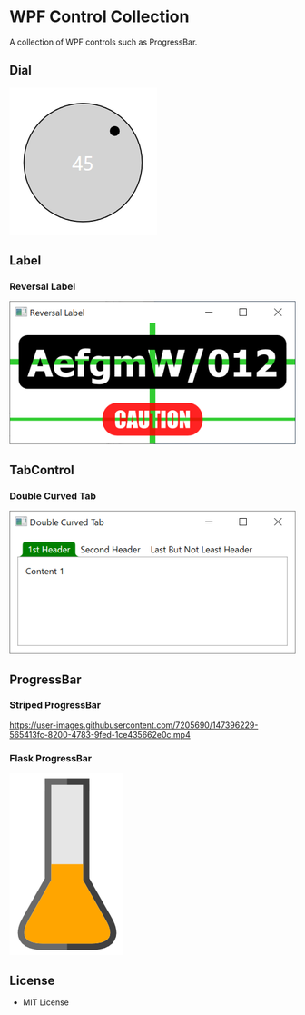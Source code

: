 # WPF Control Collection

A collection of WPF controls such as ProgressBar.

## Dial

![Screenshot](Images/Dial.png)

## Label

### Reversal Label

![Screenshot](Images/ReversalLabel.png)

## TabControl

### Double Curved Tab

![Screenshot](Images/DoubleCurvedTab.png)

## ProgressBar

### Striped ProgressBar

https://user-images.githubusercontent.com/7205690/147396229-565413fc-8200-4783-9fed-1ce435662e0c.mp4

### Flask ProgressBar

![Screenshot](Images/FlaskProgressBar.png)

## License

 - MIT License
